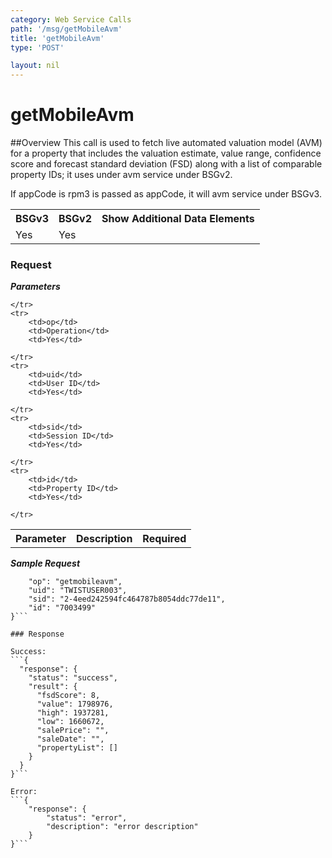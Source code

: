 ```yaml
---
category: Web Service Calls
path: '/msg/getMobileAvm'
title: 'getMobileAvm'
type: 'POST'

layout: nil
---
```


# getMobileAvm

##Overview
This call is used to fetch live automated valuation model (AVM) for a property that includes the valuation estimate, value range, confidence score and forecast standard deviation (FSD) along with a list of comparable property IDs; it uses under avm service under BSGv2.

If appCode is rpm3 is passed as appCode, it will avm service under BSGv3.

<table>
	<tbody>
	<tr>
		<th>BSGv3</th>
		<th>BSGv2</th>
		<th>Show Additional Data Elements</th>
	</tr>
	<tr>
		<td>Yes</td>
		<td>Yes</td>
		<td></td>
	</tr>

</tbody>
</table>

### Request

***Parameters***

<table>
	<tbody>
	<tr>
		<th>Parameter</th>
		<th>Description</th>
		<th>Required</th>
		
	</tr>
	<tr>
		<td>op</td>
		<td>Operation</td>
		<td>Yes</td>
		
	</tr>
	<tr>
		<td>uid</td>
		<td>User ID</td>
		<td>Yes</td>
		
	</tr>
	<tr>
		<td>sid</td>
		<td>Session ID</td>
		<td>Yes</td>
		
	</tr>
	<tr>
		<td>id</td>
		<td>Property ID</td>
		<td>Yes</td>
		
	</tr>
</tbody>
</table>

***Sample Request***
```{
    "op": "getmobileavm", 
    "uid": "TWISTUSER003", 
    "sid": "2-4eed242594fc464787b8054ddc77de11",
    "id": "7003499"
}```

### Response

Success:
```{
  "response": {
    "status": "success",
    "result": {
      "fsdScore": 8,
      "value": 1798976,
      "high": 1937281,
      "low": 1660672,
      "salePrice": "",
      "saleDate": "",
      "propertyList": []
    }
  }
}```

Error:
```{
    "response": {
        "status": "error",
        "description": "error description"
    }
}```